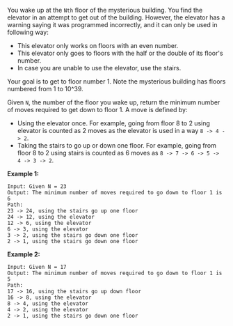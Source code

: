 You wake up at the `Nth` floor of the mysterious building. You find the elevator in an attempt to get out of the building. However, the elevator has a warning saying it was programmed incorrectly, and it can only be used in following way:

- This elevator only works on floors with an even number.
- This elevator only goes to floors with the half or the double of its floor's number.
- In case you are unable to use the elevator, use the stairs.

Your goal is to get to floor number 1. Note the mysterious building has floors numbered from 1 to 10^39.

Given `N`, the number of the floor you wake up, return the minimum number of moves required to get down to floor 1. A move is defined by:

- Using the elevator once. For example, going from floor 8 to 2 using elevator is counted as 2 moves as the elevator is used in a way `8 -> 4 -> 2`.
- Taking the stairs to go up or down one floor. For example, going from floor 8 to 2 using stairs is counted as 6 moves as `8 -> 7 -> 6 -> 5 -> 4 -> 3 -> 2`.

**Example 1:**

```
Input: Given N = 23
Output: The minimum number of moves required to go down to floor 1 is 6
Path:
23 -> 24, using the stairs go up one floor
24 -> 12, using the elevator
12 -> 6, using the elevator
6 -> 3, using the elevator
3 -> 2, using the stairs go down one floor
2 -> 1, using the stairs go down one floor
```

**Example 2:**

```
Input: Given N = 17
Output: The minimum number of moves required to go down to floor 1 is 5
Path:
17 -> 16, using the stairs go up down floor
16 -> 8, using the elevator
8 -> 4, using the elevator
4 -> 2, using the elevator
2 -> 1, using the stairs go down one floor
```
